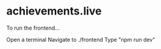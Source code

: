 # achievements.live

To run the frontend...

Open a terminal
Navigate to ./frontend 
Type "npm run dev"